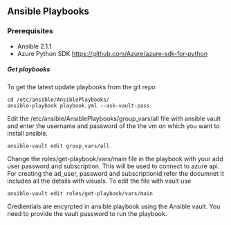 ## Ansible Playbooks 

### Prerequisites
- Ansible 2.1.1
- Azure Python SDK https://github.com/Azure/azure-sdk-for-python

##### Get playbooks 

To get the latest update playbooks from the git repo

``` 
cd /etc/ansible/AnsiblePlaybooks/
ansible-playbook playbook.yml --ask-vault-pass 
```
Edit the /etc/ansible/AnsiblePlaybooks/group_vars/all file with ansible vault and enter the username and password of the the vm on which you want to install ansible. 

```ansible-vault edit group_vars/all```

Change the roles/get-playbook/vars/main file in the playbook with your add user password and subscription. This will be used to connect to azure api. For creating the ad_user, password and subscriptionid refer the documnet It includes all the details with visuals. To edit the file with vault use 

```ansible-vault edit roles/get-playbook/vars/main ```

Credientials are encyrpted in ansible playbook using the Ansible vault. You need to provide the vault password to run the playbook.

